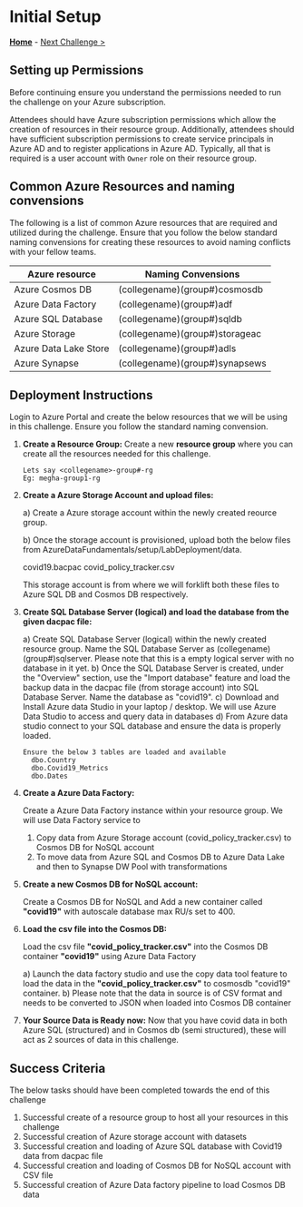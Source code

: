 # Initial Setup

**[Home](../README.md)** - [Next Challenge >](./01-Background.md)

## Setting up Permissions 

Before continuing ensure you understand the permissions needed to run the challenge on your Azure subscription.

Attendees should have Azure subscription permissions which allow the creation of resources in their resource group. Additionally, attendees should have sufficient subscription permissions to create service principals in Azure AD and to register applications in Azure AD. Typically, all that is required is a user account with `Owner` role on their resource group.

## Common Azure Resources and naming convensions

The following is a list of common Azure resources that are required and utilized during the challenge. Ensure that you follow the below standard naming convensions for creating these resources to avoid naming conflicts with your fellow teams.

| Azure resource           | Naming Convensions |
| ------------------------ | --------------------------------------- |
| Azure Cosmos DB          | (collegename)(group#)cosmosdb           |
| Azure Data Factory       | (collegename)(group#)adf                |
| Azure SQL Database       | (collegename)(group#)sqldb              |
| Azure Storage            | (collegename)(group#)storageac          |
| Azure Data Lake Store    | (collegename)(group#)adls               |
| Azure Synapse            | (collegename)(group#)synapsews          |

## Deployment Instructions

   Login to Azure Portal and create the below resources that we will be using in this challenge. Ensure you follow the standard naming convension.
   
1. **Create a Resource Group:** Create a new **resource group** where you can create all the resources needed for this challenge. 

   ```
   Lets say <collegename>-group#-rg 
   Eg: megha-group1-rg
   ```

2. **Create a Azure Storage Account and upload files:**

   a) Create a Azure storage account within the newly created reource group. 
   
   b) Once the storage account is provisioned, upload both the below files from AzureDataFundamentals/setup/LabDeployment/data.
   
      covid19.bacpac
      covid_policy_tracker.csv

   This storage account is from where we will forklift both these files to Azure SQL DB and Cosmos DB respectively.
   
3. **Create SQL Database Server (logical) and load the database from the given dacpac file:** 

    a) Create SQL Database Server (logical) within the newly created resource group. Name the SQL Database Server as (collegename)(group#)sqlserver. Please note that this is a empty logical server with no database in it yet.
    b) Once the SQL Database Server is created, under the "Overview" section, use the "Import database" feature and load the backup data in the dacpac file (from storage account) into SQL Database Server. Name the database as "covid19".
    c) Download and Install Azure data Studio in your laptop / desktop. We will use Azure Data Studio to access and query data in databases
    d) From Azure data studio connect to your SQL database and ensure the data is properly loaded.

    ```
    Ensure the below 3 tables are loaded and available 
      dbo.Country
      dbo.Covid19_Metrics
      dbo.Dates
    ```

4. **Create a Azure Data Factory:**

   Create a Azure Data Factory instance within your resource group. We will use Data Factory service to 
   
   1. Copy data from Azure Storage account (covid_policy_tracker.csv) to Cosmos DB for NoSQL account
   2. To move data from Azure SQL and Cosmos DB to Azure Data Lake and then to Synapse DW Pool with transformations

5. **Create a new Cosmos DB for NoSQL account:** 

   Create a Cosmos DB for NoSQL and Add a new container called **"covid19"** with autoscale database max RU/s set to 400. 

6. **Load the csv file into the Cosmos DB:**

   Load the csv file **"covid_policy_tracker.csv"** into the Cosmos DB container **"covid19"** using Azure Data Factory 

      a) Launch the data factory studio and use the copy data tool feature to load the data in the **"covid_policy_tracker.csv"** to cosmosdb "covid19" container. 
      b) Please note that the data in source is of CSV format and needs to be converted to JSON when loaded into Cosmos DB container
        
7. **Your Source Data is Ready now:** Now that you have covid data in both Azure SQL (structured) and in Cosmos db (semi structured), these will act as 2 sources of data in this challenge. 


## Success Criteria

   The below tasks should have been completed towards the end of this challenge
   
   1. Successful create of a resource group to host all your resources in this challenge
   2. Successful creation of Azure storage account with datasets 
   3. Successful creation and loading of Azure SQL database with Covid19 data from dacpac file
   4. Successful creation and loading of Cosmos DB for NoSQL account with CSV file
   5. Successful creation of Azure Data factory pipeline to load Cosmos DB data
   
